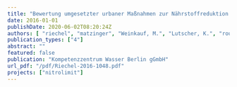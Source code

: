 ```yaml
---
title: "Bewertung umgesetzter urbaner Maßnahmen zur Nährstoffreduktion. NITROLIMIT 2, Gemeinsamer Ergebnisbericht, Kap. 3.1.2"
date: 2016-01-01
publishDate: 2020-06-02T08:20:24Z
authors: [ "riechel", "matzinger", "Weinkauf, M.", "Lutscher, K.", "rouault" ]
publication_types: ["4"]
abstract: ""
featured: false
publication: "Kompetenzzentrum Wasser Berlin gGmbH"
url_pdf: "/pdf/Riechel-2016-1048.pdf"
projects: ["nitrolimit"]
---
```


